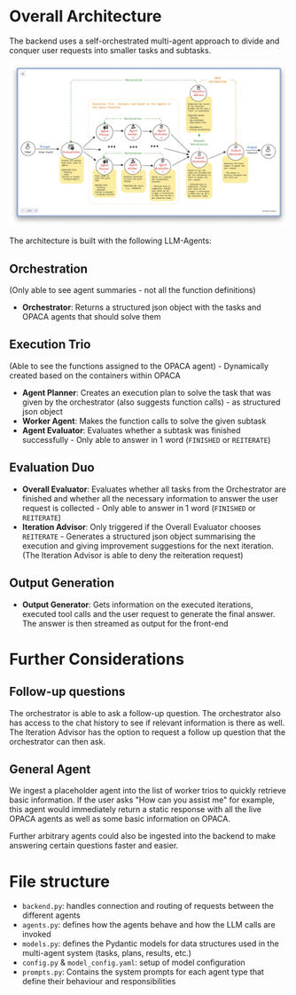 # Overall Architecture

The backend uses a self-orchestrated multi-agent approach to divide and conquer user requests into smaller tasks and subtasks. 

![Mutli-Agent-Architecture](/docs/img/multi-agent.png)

The architecture is built with the following LLM-Agents: 

## Orchestration
(Only able to see agent summaries - not all the function definitions)
- **Orchestrator**: Returns a structured json object with the tasks and OPACA agents that should solve them

## Execution Trio
(Able to see the functions assigned to the OPACA agent) - Dynamically created based on the containers within OPACA

- **Agent Planner**: Creates an execution plan to solve the task that was given by the orchestrator (also suggests function calls) - as structured json object
- **Worker Agent**: Makes the function calls to solve the given subtask
- **Agent Evaluator**: Evaluates whether a subtask was finished successfully - Only able to answer in 1 word (`FINISHED` or `REITERATE`)

## Evaluation Duo
- **Overall Evaluator**: Evaluates whether all tasks from the Orchestrator are finished and whether all the necessary information to answer the user request is collected - Only able to answer in 1 word (`FINISHED` or `REITERATE`)
- **Iteration Advisor**: Only triggered if the Overall Evaluator chooses `REITERATE` - Generates a structured json object summarising the execution and giving improvement suggestions for the next iteration. (The Iteration Advisor is able to deny the reiteration request)

## Output Generation
- **Output Generator**: Gets information on the executed iterations, executed tool calls and the user request to generate the final answer. The answer is then streamed as output for the front-end

# Further Considerations

## Follow-up questions
The orchestrator is able to ask a follow-up question. The orchestrator also has access to the chat history to see if relevant information is there as well. The Iteration Advisor has the option to request a follow up question that the orchestrator can then ask. 

## General Agent
We ingest a placeholder agent into the list of worker trios to quickly retrieve basic information. 
If the user asks "How can you assist me" for example, this agent would immediately return a static response with all the live OPACA agents as well as some basic information on OPACA. 

Further arbitrary agents could also be ingested into the backend to make answering certain questions faster and easier.

# File structure

- `backend.py`: handles connection and routing of requests between the different agents
- `agents.py`: defines how the agents behave and how the LLM calls are invoked
- `models.py`: defines the Pydantic models for data structures used in the multi-agent system (tasks, plans, results, etc.)
- `config.py` & `model_config.yaml`: setup of model configuration 
- `prompts.py`: Contains the system prompts for each agent type that define their behaviour and responsibilities